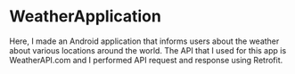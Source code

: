 # WeatherApplication
Here, I made an Android application that informs users about the weather about various locations around the world. The API that I used for this app is WeatherAPI.com and I performed API request and response using Retrofit.
